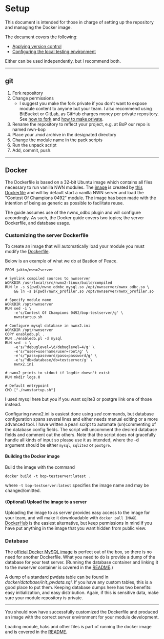 # Setup
This document is intended for those in charge of setting up the repository and managing the Docker image.

The document covers the following:

- [Applying version control](#git)
- [Configuring the local testing environment](#docker)

Either can be used independently, but I recommend both.

---

## git
1. Fork repository
2. Change permissions
	- I suggest you make the fork private if you don't want to expose module content to anyone but your team. I also recommend using BitBucket or GitLab, as GitHub charges money per private repository. See [how to fork](https://confluence.atlassian.com/bitbucket/forking-a-repository-221449527.html) and [how to make private](https://confluence.atlassian.com/bitbucket/make-a-repo-private-or-public-221449724.html).
3. Rename the repository to reflect your project, e.g. at BoP our repo is named nwn-bop
4. Place your *.mod* archive in the designated directory
5. Change the module name in the pack scripts
6. Run the unpack script
7. Add, commit, push.

---

## Docker
The Dockerfile is based on a 32-bit Ubuntu image which contains all files necessary to run vanilla NWN modules. The [image](https://hub.docker.com/r/jakkn/nwnx2server/) is created by [this Dockerfile](https://github.com/jakkn/nwnx2server/blob/master/Dockerfile) and will by default start a vanilla NWN server and load the "Contest Of Champions 0492" module. The image has been made with the intention of being as generic as possible to facilitate reuse.

The guide assumes use of the nwnx_odbc plugin and will configure accordingly. As such, the Docker guide covers two topics; the server Dockerfile, and database usage.

### Customizing the server Dockerfile
To create an image that will automatically load your module you must modify the [Dockerfile](https://github.com/jakkn/nwn-devbase/blob/master/docker/Dockerfile).

Below is an example of what we do at Bastion of Peace.
```
FROM jakkn/nwnx2server

# Symlink compiled sources to nwnserver
WORKDIR /usr/local/src/nwnx2-linux/build/compiled
RUN ln -s $(pwd)/nwnx_odmbc_mysql.so /opt/nwnserver/nwnx_odbc.so \
    && ln -s $(pwd)/nwnx_profiler.so /opt/nwnserver/nwnx_profiler.so

# Specify module name
WORKDIR /opt/nwnserver
RUN sed -i \
    -e's/Contest Of Champions 0492/bop-testserver/g' \
    nwnstartup.sh

# Configure mysql database in nwnx2.ini
WORKDIR /opt/nwnserver
COPY enabledb.pl .
RUN ./enabledb.pl -d mysql
RUN sed -i \
    -e's/^debuglevel=\d/debuglevel=4/g' \
    -e's/^user=username/user=root/g' \
    -e's/^pass=password/pass=password/g' \
    -e's/^db=database/db=testserver/g' \
    nwnx2.ini

# nwnx2 prints to stdout if logdir doesn't exist
RUN mkdir logs.0

# Default entrypoint
CMD ["./nwnstartup.sh"]
```

I used mysql here but you if you want sqlite3 or postgre link one of those instead.

Configuring nwnx2.ini is easiest done using *sed* commands, but database configuration spans several lines and either needs manual editing or a more advanced tool. I have written a pearl script to automate (un)commenting of the database config fields. The script will uncomment the desired database fields and comment out the others. Note that the script does not gracefully handle all kinds of input so please use it as intended, where the -d argument should be either `mysql`, `sqlite3` or `postgre`.

#### Building the Docker image
Build the image with the command
```
docker build -t bop-testserver:latest .
```
where `-t bop-testserver:latest` specifies the image name and may be changed/omitted.

#### (Optional) Upload the image to a server

Uploading the image to as server provides easy access to the image for your team, and will make it downloadable with `docker pull IMAGE`. [DockerHub](https://hub.docker.com/) is the easiest alternative, but keep permissions in mind if you have put anything in the image that you want hidden from public view.


### Database

The [official Docker MySQL image](https://hub.docker.com/_/mysql/) is perfect out of the box, so there is no need for another Dockerfile. What you need to do is provide a dump of the database for your test server. (Running the database container and linking it to the nwserver container is covered in the [README](https://github.com/jakkn/nwn-devbase/blob/master/README.md).)

A dump of a standard pwdata table can be found in *docker/database/init_pwdata.sql*. If you have any custom tables, this is a good place to put them. Keeping database dumps here has two benefits: easy initialization, and easy distribution. Again, if this is sensitive data, make sure your module repository is private.

---

You should now have successfully customized the Dockerfile and produced an image with the correct server environment for your module development.

Loading module, haks and other files is part of running the docker image and is covered in the [README](https://github.com/jakkn/nwn-devbase/blob/master/README.md).
